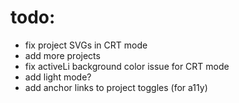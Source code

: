 # todo: 

- fix project SVGs in CRT mode
- add more projects 
- fix activeLi background color issue for CRT mode 
- add light mode? 
- add anchor links to project toggles (for a11y)
